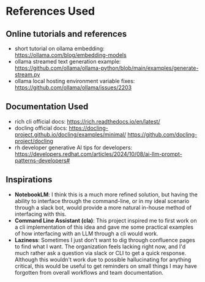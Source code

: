 # References Used

## Online tutorials and references

- short tutorial on ollama embedding:
    <https://ollama.com/blog/embedding-models>
- ollama streamed text generation example:
    <https://github.com/ollama/ollama-python/blob/main/examples/generate-stream.py>
- ollama local hosting environment variable fixes:
    <https://github.com/ollama/ollama/issues/2203>

## Documentation Used

- rich cli official docs:
    <https://rich.readthedocs.io/en/latest/>
- docling official docs:
    <https://docling-project.github.io/docling/examples/minimal/>
    <https://github.com/docling-project/docling>
- rh developer generative AI tips for developers:
    <https://developers.redhat.com/articles/2024/10/08/ai-llm-prompt-patterns-developers#>

## Inspirations

- **NotebookLM**: I think this is a much more refined solution, but having the ability to interface through the command-line,
or in my ideal scenario through a slack bot, would provide a more natural in-house method of interfacing with this.
- **Command Line Assistant (cla)**: This project inspired me to first work on a cli implementation of this idea and gave me some practical examples of how interfacing with an LLM through a cli would work.
- **Laziness**: Sometimes I just don't want to dig through confluence pages to find what I want. The organization feels lacking right now, and I'd much rather ask a question via slack or CLI to get a quick response. Although this wouldn't work due to possible hallucinating for anything critical, this would be useful to get reminders on small things I may have forgotten from overall workflows and team documentation.
